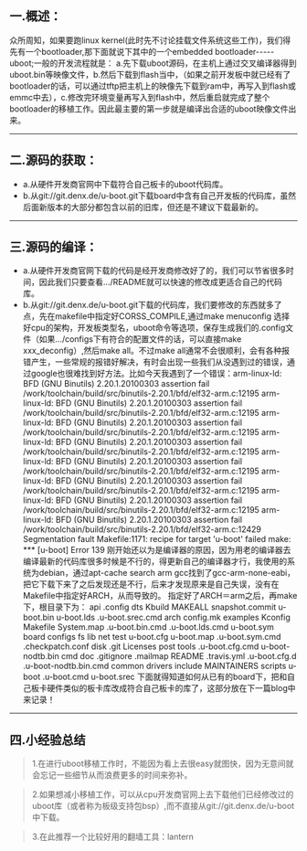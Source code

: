 ## 一.概述：
 众所周知，如果要跑linux kernel(此时先不讨论挂载文件系统这些工作)，我们得先有一个bootloader,那下面就说下其中的一个embedded bootloader-----uboot;一般的开发流程就是：
 a.先下载uboot源码，在主机上通过交叉编译器得到uboot.bin等映像文件，b.然后下载到flash当中，（如果之前开发板中就已经有了bootloader的话，可以通过tftp把主机上的映像先下载到ram中，再写入到flash或emmc中去），c.修改完环境变量再写入到flash中，然后重启就完成了整个bootloader的移植工作。因此最主要的第一步就是编译出合适的uboot映像文件出来。

---
 ## 二.源码的获取：
- a.从硬件开发商官网中下载符合自己板卡的uboot代码库。
- b.从git://git.denx.de/u-boot.git下载board中含有自己开发板的代码库，虽然后面新版本的大部分都包含以前的旧库，但还是不建议下载最新的。

---
 ## 三.源码的编译：
 - a.从硬件开发商官网下载的代码是经开发商修改好了的，我们可以节省很多时间，因此我们只要查看.../README就可以快速的修改成更适合自己的代码库。
 - b.从git://git.denx.de/u-boot.git下载的代码库，我们要修改的东西就多了点，先在makefile中指定好CORSS_COMPILE,通过make menuconfig 选择好cpu的架构，开发板类型名，uboot命令等选项，保存生成我们的.config文件（如果.../configs下有符合的配置文件的话，可以直接make xxx_deconfig）,然后make all。不过make all通常不会很顺利，会有各种报错产生，一些常规的报错好解决，有时会出现一些我们从没遇到过的错误，通过google也很难找到好方法。比如今天我遇到了一个错误：arm-linux-ld: BFD (GNU Binutils) 2.20.1.20100303 assertion fail /work/toolchain/build/src/binutils-2.20.1/bfd/elf32-arm.c:12195
arm-linux-ld: BFD (GNU Binutils) 2.20.1.20100303 assertion fail /work/toolchain/build/src/binutils-2.20.1/bfd/elf32-arm.c:12195
arm-linux-ld: BFD (GNU Binutils) 2.20.1.20100303 assertion fail /work/toolchain/build/src/binutils-2.20.1/bfd/elf32-arm.c:12195
arm-linux-ld: BFD (GNU Binutils) 2.20.1.20100303 assertion fail /work/toolchain/build/src/binutils-2.20.1/bfd/elf32-arm.c:12195
arm-linux-ld: BFD (GNU Binutils) 2.20.1.20100303 assertion fail /work/toolchain/build/src/binutils-2.20.1/bfd/elf32-arm.c:12195
arm-linux-ld: BFD (GNU Binutils) 2.20.1.20100303 assertion fail /work/toolchain/build/src/binutils-2.20.1/bfd/elf32-arm.c:12195
arm-linux-ld: BFD (GNU Binutils) 2.20.1.20100303 assertion fail /work/toolchain/build/src/binutils-2.20.1/bfd/elf32-arm.c:12195
arm-linux-ld: BFD (GNU Binutils) 2.20.1.20100303 assertion fail /work/toolchain/build/src/binutils-2.20.1/bfd/elf32-arm.c:12429
Segmentation fault
Makefile:1171: recipe for target 'u-boot' failed
make: *** [u-boot] Error 139
刚开始还以为是编译器的原因，因为用老的编译器去编译最新的代码库很多时候是不行的，得更新自己的编译器才行，我使用的系统为debian，通过apt-cache search arm gcc找到了gcc-arm-none-eabi，把它下载下来了之后发现还是不行，后来才发现原来是自己失误，没有在Makefile中指定好ARCH，从而导致的。
指定好了ARCH＝arm之后，再make下，根目录下为：
api               .config    dts         Kbuild       MAKEALL   snapshot.commit  u-boot.bin       u-boot.lds             .u-boot.srec.cmd
arch              config.mk  examples    Kconfig      Makefile  System.map       .u-boot.bin.cmd  .u-boot.lds.cmd        u-boot.sym
board             configs    fs          lib          net       test             u-boot.cfg       u-boot.map             .u-boot.sym.cmd
.checkpatch.conf  disk       .git        Licenses     post      tools            .u-boot.cfg.cmd  u-boot-nodtb.bin
cmd               doc        .gitignore  .mailmap     README    .travis.yml      .u-boot.cfg.d    .u-boot-nodtb.bin.cmd
common            drivers    include     MAINTAINERS  scripts   u-boot           .u-boot.cmd      u-boot.srec
下面就得知道如何从已有的board下，把和自己板卡硬件类似的板卡库改成符合自己板卡的库了，这部分放在下一篇blog中来记录！

---

## 四.小经验总结
> 1.在进行uboot移植工作时，不能因为看上去很easy就图快，因为无意间就会忘记一些细节从而浪费更多的时间来弥补。

>2.如果想减小移植工作，可以从cpu开发商官网上去下载他们已经修改过的uboot库（或者称为板级支持包bsp）,而不直接从git://git.denx.de/u-boot中下载。

>3.在此推荐一个比较好用的翻墙工具：lantern
